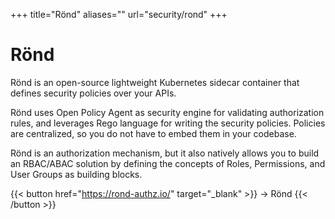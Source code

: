 +++
title="Rönd"
aliases=""
url="security/rond"
+++

# Rönd

Rönd is an open-source lightweight Kubernetes sidecar container that defines security policies over your APIs.

Rönd uses Open Policy Agent as security engine for validating authorization rules, and leverages Rego language for writing the security policies. Policies are centralized, so you do not have to embed them in your codebase.

Rönd is an authorization mechanism, but it also natively allows you to build an RBAC/ABAC solution by defining the concepts of Roles, Permissions, and User Groups as building blocks.

{{< button href="https://rond-authz.io/" target="_blank" >}}
-> Rönd
{{< /button >}}
